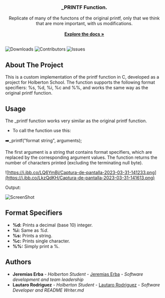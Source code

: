 <br/>
<p align="center">
  <h3 align="center">_PRINTF Function.</h3>

  <p align="center">
    Replicate of many of the functons of the original printf, only that we think that are more important, with us modifications.
    <br/>
    <br/>
    <a href="https://github.com/JereDev19/holbertonschool-printf"><strong>Explore the docs »</strong></a>
    <br/>
    <br/>
  </p>
</p>

![Downloads](https://img.shields.io/github/downloads/JereDev19/holbertonschool-printf/total) ![Contributors](https://img.shields.io/github/contributors/JereDev19/holbertonschool-printf?color=dark-green) ![Issues](https://img.shields.io/github/issues/JereDev19/holbertonschool-printf) 

## About The Project

This is a custom implementation of the printf function in C, developed as a project for Holberton School. The function supports the following format specifiers: %s, %d, %i, %c and %%, and works the same way as the original printf function.

## Usage

The _printf function works very similar as the original printf function.

* To call the function use this:

➡️_printf("format string", arguments);

The first argument is a string that contains format specifiers, which are replaced by the corresponding argument values. The function returns the number of characters printed (excluding the terminating null byte).

![https://i.ibb.co/LQ6YmBj/Captura-de-pantalla-2023-03-31-141233.png](https://i.ibb.co/LkzQdKH/Captura-de-pantalla-2023-03-31-141613.png)

Output:

![ScreenShot](https://i.ibb.co/8Xp6nmS/Captura-de-pantalla-2023-03-31-141825.png)

## Format Specifiers

* **%d:** Prints a decimal (base 10) integer.
* **%i:** Same as *%d*.
* **%s:** Prints a string.
* **%c:** Prints single character. 
* **%%:** Simply print a %.

## Authors

* **Jeremias Erba** - *Holberton Student* - [Jeremias Erba](https://github.com/JereDev19/) - *Software development and team leadership*
* **Lautaro Rodriguez** - *Holberton Student* - [Lautaro Rodriguez](https://github.com/LautareteX/) - *Software Developer and README Writer.md*
